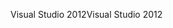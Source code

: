 <span data-ttu-id="0cd56-101">Visual Studio 2012</span><span class="sxs-lookup"><span data-stu-id="0cd56-101">Visual Studio 2012</span></span>